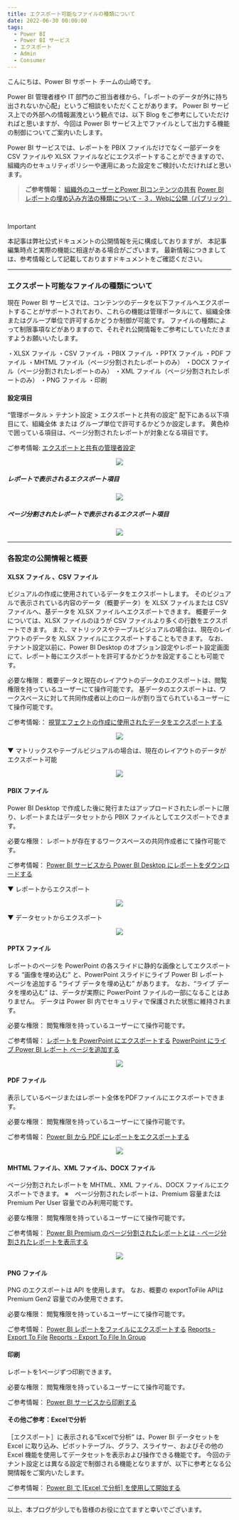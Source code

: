 ```yaml
---
title: エクスポート可能なファイルの種類について
date: 2022-06-30 00:00:00 
tags:
  - Power BI　　
  - Power BI サービス
  - エクスポート
  - Admin
  - Consumer
---
```


こんにちは、Power BI サポート チームの山崎です。

Power BI 管理者様や IT 部門のご担当者様から、「レポートのデータが外に持ち出されないか心配」というご相談をいただくことがあります。
Power BI サービス上での外部への情報漏洩という観点では、以下 Blog をご参考にしていただければと思いますが、今回は Power BI サービス上でファイルとして出力する機能の制御についてご案内いたします。  

<!-- more -->


Power BI サービスでは、レポートを PBIX ファイルだけでなく一部データを CSV ファイルや XLSX ファイルなどにエクスポートすることができますので、組織内のセキュリティポリシーや運用にあった設定をご検討いただければと思います。


> **ご参考情報：**
> [組織外のユーザーとPower BIコンテンツの共有](https://jpbap-sqlbi.github.io/blog/powerbi/aad_guestuser/)
> [Power BI レポートの埋め込み方法の種類について - ３．Webに公開（パブリック）](https://jpbap-sqlbi.github.io/blog/powerbi/pbi_embed/)

</br>

> [!IMPORTANT]
> 本記事は弊社公式ドキュメントの公開情報を元に構成しておりますが、
> 本記事編集時点と実際の機能に相違がある場合がございます。
> 最新情報につきましては、参考情報として記載しておりますドキュメントをご確認ください。

---

### エクスポート可能なファイルの種類について

現在 Power BI サービスでは、コンテンツのデータを以下ファイルへエクスポートすることがサポートされており、これらの機能は管理ポータルにて、組織全体またはグループ単位で許可するかどうか制御が可能です。
ファイルの種類によって制限事項などがありますので、それぞれ公開情報をご参考にしていただきますようお願いいたします。

・XLSX ファイル
・CSV ファイル
・PBIX ファイル
・PPTX ファイル
・PDF ファイル
・MHTML ファイル（ページ分割されたレポートのみ）
・DOCX ファイル（ページ分割されたレポートのみ）
・XML ファイル（ページ分割されたレポートのみ）
・PNG ファイル
・印刷

#### 設定項目
“管理ポータル > テナント設定 > エクスポートと共有の設定” 配下にある以下項目にて、組織全体 または グループ単位で許可するかどうか設定します。
黄色枠で囲っている項目は、ページ分割されたレポートが対象となる項目です。

ご参考情報:
[エクスポートと共有の管理者設定](https://docs.microsoft.com/ja-jp/power-bi/admin/service-admin-portal-export-sharing)

<div align="center">
<img src="1.png">
</div>


##### レポートで表示されるエクスポート項目

<div align="center">
<img src="1-1.png">
</div>

##### ページ分割されたレポートで表示されるエクスポート項目

<div align="center">
<img src="1-2.png">
</div>

---
### 各設定の公開情報と概要


#### XLSX ファイル 、CSV ファイル
ビジュアルの作成に使用されているデータをエクスポートします。
そのビジュアルで表示されている内容のデータ（概要データ）を XLSX ファイルまたは CSV ファイルへ、基データを XLSX ファイルへエクスポートできます。
概要データについては、XLSX ファイルのほうが CSV ファイルより多くの行数をエクスポートできます。
また、マトリックスやテーブルビジュアルの場合は、現在のレイアウトのデータを XLSX ファイルにエクスポートすることもできます。
なお、テナント設定以前に、Power BI Desktop のオプション設定やレポート設定画面にて、レポート毎にエクスポートを許可するかどうかを設定することも可能です。


必要な権限：
概要データと現在のレイアウトのデータのエクスポートは、閲覧権限を持っているユーザーにて操作可能です。
基データのエクスポートは、ワークスペースに対して共同作成者以上のロールが割り当てられているユーザーにて操作可能です。

ご参考情報:：
[視覚エフェクトの作成に使用されたデータをエクスポートする](https://docs.microsoft.com/ja-jp/power-bi/visuals/power-bi-visualization-export-data?tabs=dashboard)


<div align="center">
<img src="2-1.png">
</div> 

▼ マトリックスやテーブルビジュアルの場合は、現在のレイアウトのデータがエクスポート可能
<div align="center">
<img src="2-2.png">
</div> 

#### PBIX ファイル
Power BI Desktop で作成した後に発行またはアップロードされたレポートに限り、レポートまたはデータセットから PBIX ファイルとしてエクスポートできます。


必要な権限：
レポートが存在するワークスペースの共同作成者にて操作可能です。

ご参考情報：
[Power BI サービスから Power BI Desktop にレポートをダウンロードする](https://docs.microsoft.com/ja-jp/power-bi/create-reports/service-export-to-pbix)


▼ レポートからエクスポート
<div align="center">
<img src="3.png">
</div>


▼ データセットからエクスポート
<div align="center">
<img src="4.png">
</div>

#### PPTX ファイル
レポートのページを PowerPoint の各スライドに静的な画像としてエクスポートする “画像を埋め込む” と、PowerPoint スライドにライブ Power BI レポート ページを追加する “ライブ データを埋め込む” があります。
なお、“ライブ データを埋め込む” は、データが実際に PowerPoint ファイルの一部になることはありません。 データは Power BI 内でセキュリティで保護された状態に維持されます。


必要な権限：
閲覧権限を持っているユーザーにて操作可能です。

ご参考情報：
[レポートを PowerPoint にエクスポートする](https://docs.microsoft.com/ja-jp/power-bi/collaborate-share/end-user-powerpoint)
[PowerPoint にライブ Power BI レポート ページを追加する](https://docs.microsoft.com/ja-jp/power-bi/collaborate-share/service-power-bi-powerpoint-add-in-install?tabs=share)

<div align="center">
<img src="5.png">
</div>

#### PDF ファイル
表示しているページまたはレポート全体をPDFファイルにエクスポートできます。

必要な権限：
閲覧権限を持っているユーザーにて操作可能です。

ご参考情報：
[Power BI から PDF にレポートをエクスポートする](https://docs.microsoft.com/ja-jp/power-bi/consumer/end-user-pdf?tabs=powerbi-service)
<div align="center">
<img src="6.png">
</div>

#### MHTML ファイル、XML ファイル、DOCX ファイル
ページ分割されたレポートを MHTML、XML ファイル、DOCX ファイルにエクスポートできます。
※　ページ分割されたレポートは、Premium 容量または Premium Per User 容量でのみ利用可能です。

必要な権限：
閲覧権限を持っているユーザーにて操作可能です。

ご参考情報：
[Power BI Premium のページ分割されたレポートとは - ページ分割されたレポートを表示する](https://docs.microsoft.com/ja-jp/power-bi/paginated-reports/paginated-reports-report-builder-power-bi#view-your-paginated-report)
<div align="center">
<img src="7.png">
</div>

#### PNG ファイル
PNG のエクスポートは API を使用します。
なお、概要の exportToFile APIは Premium Gen2 容量でのみ使用できます。

必要な権限：
閲覧権限を持っているユーザーにて操作可能です。

ご参考情報：
[Power BI レポートをファイルにエクスポートする](https://docs.microsoft.com/ja-jp/power-bi/developer/embedded/export-to)
[Reports - Export To File](https://docs.microsoft.com/en-us/rest/api/power-bi/reports/export-to-file)
[Reports - Export To File In Group](https://docs.microsoft.com/en-us/rest/api/power-bi/reports/export-to-file-in-group)

#### 印刷
レポートを1ページずつ印刷できます。　　

必要な権限：
閲覧権限を持っているユーザーにて操作可能です。

ご参考情報：
[Power BI サービスから印刷する](https://docs.microsoft.com/ja-jp/power-bi/consumer/end-user-print)

#### その他ご参考：Excelで分析
［エクスポート］に表示される“Excelで分析” は、Power BI データセットを Excel に取り込み、ピボットテーブル、グラフ、スライサー、およびその他の Excel 機能を使用してデータセットを表示および操作できる機能です。
今回のテナント設定とは異なる設定で制御される機能となりますが、以下に参考となる公開情報をご案内いたします。

ご参考情報：
[Power BI で [Excel で分析] を使用して開始する](https://docs.microsoft.com/ja-jp/power-bi/collaborate-share/service-analyze-in-excel)


----
以上、本ブログが少しでも皆様のお役に立てますと幸いでございます。

